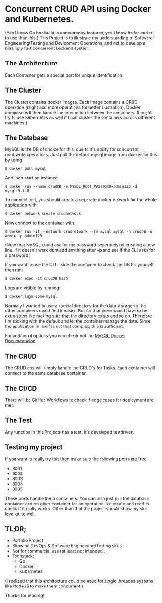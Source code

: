 # Concurrent CRUD API using Docker and Kubernetes.
(Yes I know Go has build in concurrency features, yes I know its far easier to use than this.)
This Project is to illustrate my understanding of Software Engineering/Testing and Devlopment Operations, 
and not to develop a blazingly fast concurrent backend system. 

## The Architecture
Each Container gets a special port for unique identification.

## The Cluster
The Cluster contains docker images. Each image contains a CRUD operation (might add more operations for better illustration).
Docker compose will then handle the interaction between the containers. (I might try to use Kubernetes as well if I can cluster the containers acroos different machines.) 

## The Database
MySQL is the DB of choice for this, due to it's ability for concurrent read/write operations.
Just pull the default mysql image from docker for this by using 
```
$ docker pull mysql
```
And then start an instance
```
$ docker run --name crudDB -e MYSQL_ROOT_PASSWORD=admin123 -d mysql:9.1.0
```

To connect to it, you should create a seperate docker network for the whole application with:
```
$ docker network create crudnetwork
```

Now connect to the container with:

```
$ docker run -it --network crudnetwork --rm mysql mysql -h crudDB -u admin -p admin123
```
(Note that MySQL could ask for the password seperately by creating a new line. If it doesn't work dont add anything after **-p** and see if the CLI asks for a password.)



If you want to use the CLI inside the container to check the DB for yourself then run:
```
$ docker exec -it crudDB bash
```

Logs are visible by running:
```
$ docker logs some-mysql

```

Normaly I wanted to use a special directory for the data storage so the other containers could find it easier. But for that there would have to be extra steps 
like making sure that the directory exists and so on. Therefore I'm sticking with the default and let the container manage the data. Since the application in itself
is not that complex, this is sufficient.

For additional options you can check out the [MySQL Docker Documentation](https://hub.docker.com/_/mysql).


## The CRUD
The CRUD ops will simply handle the CRUD's for Tasks. Each container will connect to the same database container.

## The CI/CD
There will be GitHub Workflows to check if edge cases for deployment are met.

## The Test
Any function in this Projects has a test. It's developed testdriven.

## Testing my project
If you want to really try this then make sure the following ports are free:
- 8001
- 8002
- 8003
- 8004
- 8005

These ports handle the 5 containers. 
You can also just pull the database container and on other container for an operation like create and read to check if it really works. 
Other than that the project should show my skill level quite well.

## TL;DR;
- Porfolio Project
- Showing DevOps & Software Engineering/Testing skills.
- Not for commercial use (at least not intended).
- Techstack:
    - Go
    - Docker
    - Kubernetes

(I realized that this architecture could be used for single threaded systems like NodeJS to make them concurrent.)

Thanks for reading!